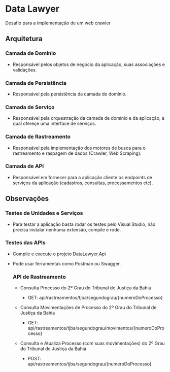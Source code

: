 # Data Lawyer
Desafio para a implementação de um web crawler

## Arquitetura
### Camada de Domínio
- Responsável pelos objetos de negócio da aplicação, suas associações e validações.

### Camada de Persistência
- Responsável pela persistência da camada de domínio.

### Camada de Serviço
- Responsável pela orquestração da camada de domínio e da aplicação, a qual ofereçe uma interface de serviços.

### Camada de Rastreamento
- Responsável pela implementação dos motores de busca para o rastreamento e raspagem de dados (Crawler, Web Scraping).

### Camada de API
- Responsável em fornecer para a aplicação cliente os endpoints de serviços da aplicação (cadastros, consultas, processamentos etc).

## Observações
### Testes de Unidades e Serviços
- Para testar a aplicação basta rodar os testes pelo Visual Studio, não precisa instalar nenhuma extensão, compile e rode.

### Testes das APIs
- Compile e execute o projeto DataLawyer.Api
- Pode usar ferramentas como Postman ou Swagger.

    ### API de Rastreamento    
    - Consulta Processo do 2º Grau do Tribunal de Justiça da Bahia
        - GET: api/rastreamentos/tjba/segundograu/{numeroDoProcesso}

    - Consulta Movimentações de Processo do 2º Grau do Tribunal de Justiça da Bahia
        - GET: api/rastreamentos/tjba/segundograu/movimentos/{numeroDoProcesso}

    - Consulta e Atualiza Processo (com suas movimentações) do 2º Grau do Tribunal de Justiça da Bahia
        - POST: api/rastreamentos/tjba/segundograu/{numeroDoProcesso}
